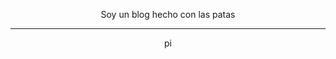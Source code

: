 <header>

<!--
  <<< Author notes: Course header >>>
  Include a 1280×640 image, course title in sentence case, and a concise description in emphasis.
  In your repository settings: enable template repository, add your 1280×640 social image, auto delete head branches.
  Add your open source license, GitHub uses MIT license.
-->

Soy un blog hecho con las patas

<footer>

<!--
  <<< Author notes: Footer >>>
  Add a link to get support, GitHub status page, code of conduct, license link.
-->

---

pi

</footer>
